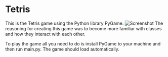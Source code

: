 # Tetris
This is the Tetris game using the Python library PyGame.
![Screenshot](https://github.com/Revan68/Tetris/blob/main/images/Screenshot%202024-03-28%20072851.png?raw=true)
The reasoning for creating this game was to become more familiar with classes and how they interact with each other.

To play the game all you need to do is install PyGame to your machine and then run main.py.
The game should load automatically.